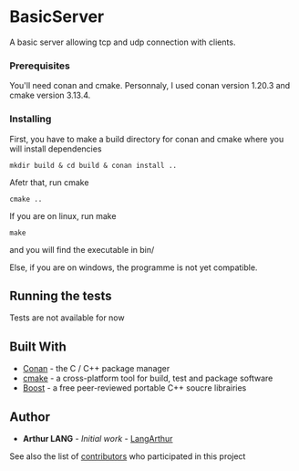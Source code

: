 # BasicServer
A basic server allowing tcp and udp connection with clients.

### Prerequisites

You'll need conan and cmake. Personnaly, I used conan version 1.20.3 and cmake version 3.13.4.

### Installing

First, you have to make a build directory for conan and cmake where you will install dependencies

```
mkdir build & cd build & conan install ..
```

Afetr that, run cmake

```
cmake ..
```

If you are on linux, run make
```
make
```
and you will find the executable in bin/

Else, if you are on windows, the programme is not yet compatible.

## Running the tests

Tests are not available for now

## Built With

* [Conan](https://conan.io) - the C / C++ package manager
* [cmake](https://cmake.org) - a cross-platform tool for build, test and package software
* [Boost](https://www.boost.org) - a free peer-reviewed portable C++ soucre librairies


## Author

* **Arthur LANG** - *Initial work* - [LangArthur](https://github.com/LangArthur)

See also the list of [contributors](https://github.com/LangArthur/Image-Compressor/graphs/contributors) who participated in this project